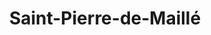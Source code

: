 ---
title: Saint-Pierre-de-Maillé
url: /saint-pierre-de-maille/
latitude: 46.679
longitude: 0.844
---